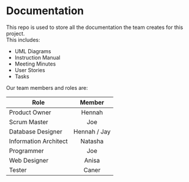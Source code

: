 # Documentation

This repo is used to store all the documentation the team creates for this project.  
This includes:
- UML Diagrams
- Instruction Manual
- Meeting Minutes
- User Stories
- Tasks

Our team members and roles are:  

| Role                  | Member       |
| --------------------- |:------------:|
| Product Owner         | Hennah       |
| Scrum Master          | Joe          |
| Database Designer     | Hennah / Jay |
| Information Architect | Natasha      |
| Programmer            | Joe          |
| Web Designer          | Anisa        |
| Tester                | Caner        |
